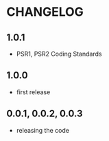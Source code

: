 # CHANGELOG

## 1.0.1

- PSR1, PSR2 Coding Standards

## 1.0.0

- first release

## 0.0.1, 0.0.2, 0.0.3

- releasing the code